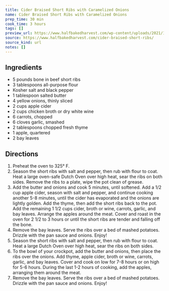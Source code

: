```yaml
---
title: Cider Braised Short Ribs with Caramelized Onions
name: Cider Braised Short Ribs with Caramelized Onions
prep_time: 30 min
cook_time: 3 hours
tags: []
preview_url: https://www.halfbakedharvest.com/wp-content/uploads/2021/10/Cider-Braised-Short-Ribs-with-Caramelized-Onions-7.jpg
source: https://www.halfbakedharvest.com/cider-braised-short-ribs/
source_kind: url
notes: []
---
```


## Ingredients
- 5 pounds bone in beef short ribs
- 3 tablespoons all-purpose flour
- Kosher salt and black pepper
- 1 tablespoon salted butter
- 4  yellow onions, thinly sliced
- 2 cups apple cider
- 2 cups chicken broth or dry white wine
- 6  carrots, chopped
- 6 cloves garlic, smashed
- 2 tablespoons chopped fresh thyme
- 1  apple, quartered
- 2  bay leaves


## Directions
1. Preheat the oven to 325° F.
2. Season the short ribs with salt and pepper, then rub with flour to coat. Heat a large oven-safe Dutch Oven over high heat, sear the ribs on both sides. Remove the ribs to a plate, wipe the pot clean of grease.
3. Add the butter and onions and cook 5 minutes, until softened. Add a 1/2 cup apple cider, season with salt and pepper, and continue cooking another 5-8 minutes, until the cider has evaporated and the onions are lightly golden. Add the thyme, then add the short ribs back to the pot. Add the remaining 1 1/2 cups cider, broth or wine, carrots, garlic, and bay leaves. Arrange the apples around the meat. Cover and roast in the oven for 2 1/2 to 3 hours or until the short ribs are tender and falling off the bone.
4. Remove the bay leaves. Serve the ribs over a bed of mashed potatoes. Drizzle with the pan sauce and onions. Enjoy!
5. Season the short ribs with salt and pepper, then rub with flour to coat. Heat a large Dutch Oven over high heat, sear the ribs on both sides.
6. To the bowl of your crockpot, add the butter and onions, then place the ribs over the onions. Add thyme, apple cider, broth or wine, carrots, garlic, and bay leaves. Cover and cook on low for 7-8 hours or on high for 5-6 hours. During the last 1-2 hours of cooking, add the apples, arranging them around the meat.
7. Remove the bay leaves. Serve the ribs over a bed of mashed potatoes. Drizzle with the pan sauce and onions. Enjoy!
